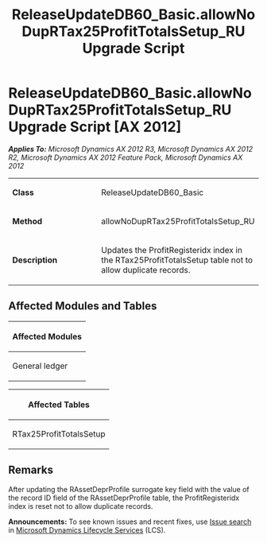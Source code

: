 ﻿---
title: ReleaseUpdateDB60_Basic.allowNoDupRTax25ProfitTotalsSetup_RU Upgrade Script
TOCTitle: ReleaseUpdateDB60_Basic.allowNoDupRTax25ProfitTotalsSetup_RU Upgrade Script
ms:assetid: f51d391b-7188-28c4-9228-23a1948404ca
ms:mtpsurl: https://msdn.microsoft.com/en-us/library/JJ737571(v=AX.60)
ms:contentKeyID: 49712264
ms.date: 05/18/2015
mtps_version: v=AX.60
---

# ReleaseUpdateDB60\_Basic.allowNoDupRTax25ProfitTotalsSetup\_RU Upgrade Script [AX 2012]


_**Applies To:** Microsoft Dynamics AX 2012 R3, Microsoft Dynamics AX 2012 R2, Microsoft Dynamics AX 2012 Feature Pack, Microsoft Dynamics AX 2012_

<table>
<colgroup>
<col style="width: 50%" />
<col style="width: 50%" />
</colgroup>
<tbody>
<tr class="odd">
<td><p><strong>Class</strong></p></td>
<td><p>ReleaseUpdateDB60_Basic</p></td>
</tr>
<tr class="even">
<td><p><strong>Method</strong></p></td>
<td><p>allowNoDupRTax25ProfitTotalsSetup_RU</p></td>
</tr>
<tr class="odd">
<td><p><strong>Description</strong></p></td>
<td><p>Updates the ProfitRegisteridx index in the RTax25ProfitTotalsSetup table not to allow duplicate records.</p></td>
</tr>
</tbody>
</table>


## Affected Modules and Tables

<table>
<colgroup>
<col style="width: 100%" />
</colgroup>
<thead>
<tr class="header">
<th><p>Affected Modules</p></th>
</tr>
</thead>
<tbody>
<tr class="odd">
<td><p>General ledger</p></td>
</tr>
</tbody>
</table>


<table>
<colgroup>
<col style="width: 100%" />
</colgroup>
<thead>
<tr class="header">
<th><p>Affected Tables</p></th>
</tr>
</thead>
<tbody>
<tr class="odd">
<td><p>RTax25ProfitTotalsSetup</p></td>
</tr>
</tbody>
</table>


## Remarks

After updating the RAssetDeprProfile surrogate key field with the value of the record ID field of the RAssetDeprProfile table, the ProfitRegisteridx index is reset not to allow duplicate records.

  
**Announcements:** To see known issues and recent fixes, use [Issue search](http://go.microsoft.com/fwlink/?linkid=389258) in [Microsoft Dynamics Lifecycle Services](http://go.microsoft.com/fwlink/?linkid=306505) (LCS).

